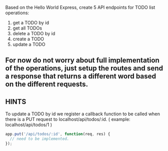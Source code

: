 Based on the Hello World Express, create 5 API endpoints for TODO list operations:

1.  get a TODO by id
2.  get all TODOs
3.  delete a TODO by id
4.  create a TODO
5.  update a TODO

For now do not worry about full implementation of the operations, just setup the routes and send a response that returns a different word based on the different requests.
-----------------------------

## HINTS

To update a TODO by id we register a callback function to be called when there is a PUT request to localhost/api/todos/:id. ( example: localhost/api/todos/1 )
```js
app.put('/api/todos/:id', function(req, res) {
  // need to be implemented.
});
```